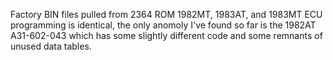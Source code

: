Factory BIN files pulled from 2364 ROM
1982MT, 1983AT, and 1983MT ECU programming is identical, the only anomoly I've found so far is the 1982AT A31-602-043
which has some slightly different code and some remnants of unused data tables. 
